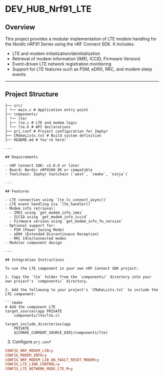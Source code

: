 # DEV_HUB_Nrf91_LTE

## Overview

This project provides a modular implementation of LTE modem handling for the Nordic nRF91 Series using the nRF Connect SDK. It includes:

- LTE and modem initialization/deinitialization  
- Retrieval of modem information (IMEI, ICCID, Firmware Version)  
- Event-driven LTE network registration monitoring  
- Support for LTE features such as PSM, eDRX, RRC, and modem sleep events  

---

## Project Structure

```DEV_HUB_Nrf91_LTE/
├── src/
│ └── main.c # Application entry point
├── components/
│ └── lte/
│ ├── lte.c # LTE and modem logic
│ └── lte.h # API declarations
├── prj.conf # Project configuration for Zephyr
├── CMakeLists.txt # Build system definition
├── README.md # You're here!

---

## Requirements

- nRF Connect SDK: v2.8.0 or later  
- Board: Nordic nRF9160 DK or compatible  
- Toolchain: Zephyr toolchain (`west`, `cmake`, `ninja`)  

---

## Features

- LTE connection using `lte_lc_connect_async()`
- LTE event handling via `lte_handler()`
- Modem info retrieval:
  - IMEI using `get_modem_info_imei`
  - ICCID using `get_modem_info_iccid`
  - Firmware version using `get_modem_info_fw_version`
- Optional support for:
  - PSM (Power Saving Mode)
  - eDRX (Extended Discontinuous Reception)
  - RRC Idle/Connected modes
- Modular component design

---

## Integration Instructions

To use the LTE component in your own nRF Connect SDK project:

1. Copy the `lte` folder from the `components/` directory into your own project's `components/` directory.

2. Add the following to your project's `CMakeLists.txt` to include the LTE component:

```cmake
# Add the component LTE
target_sources(app PRIVATE
    components/lte/lte.c)

target_include_directories(app
    PRIVATE
    ${CMAKE_CURRENT_SOURCE_DIR}/components/lte)
```

3. Configure `prj.conf`

```conf
CONFIG_NRF_MODEM_LIB=y
CONFIG_MODEM_INFO=y
CONFIG_NRF_MODEM_LIB_ON_FAULT_RESET_MODEM=y
CONFIG_LTE_LINK_CONTROL=y
CONFIG_LTE_NETWORK_MODE_LTE_M=y
```